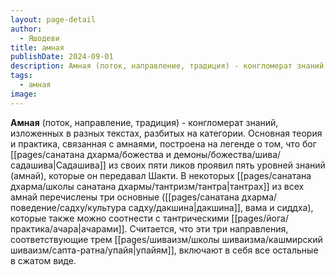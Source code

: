 ```yaml
---
layout: page-detail
author:
  - Яшодеви
title: амная
publishDate: 2024-09-01
description: Амная (поток, направление, традиция) - конгломерат знаний, изложенных в разных текстах, разбитых на категории. Основная теория и практика, связанная с амнаями, построена на легенде о том, что бог Садашива из своих пяти ликов проявил пять уровней знаний (амнай), которые он передавал Шакти.
tags:
  - амная
image:
---
```

**Амная** (поток, направление, традиция) - конгломерат знаний, изложенных в разных текстах, разбитых на категории. Основная теория и практика, связанная с амнаями, построена на легенде о том, что бог [[pages/санатана дхарма/божества и демоны/божества/шива/садашива|Садашива]] из своих пяти ликов проявил пять уровней знаний (амнай), которые он передавал Шакти. В некоторых [[pages/санатана дхарма/школы санатана дхармы/тантризм/тантра|тантрах]] из всех амнай перечислены три основные ([[pages/санатана дхарма/поведение/садху/культура садху/дакшина|дакшина]], вама и сиддха), которые также можно соотнести с тантрическими [[pages/йога/практика/ачара|ачарами]]. Считается, что эти три направления, соответствующие трем [[pages/шиваизм/школы шиваизма/кашмирский шиваизм/сапта-ратна/упайя|упайям]], включают в себя все остальные в сжатом виде.

